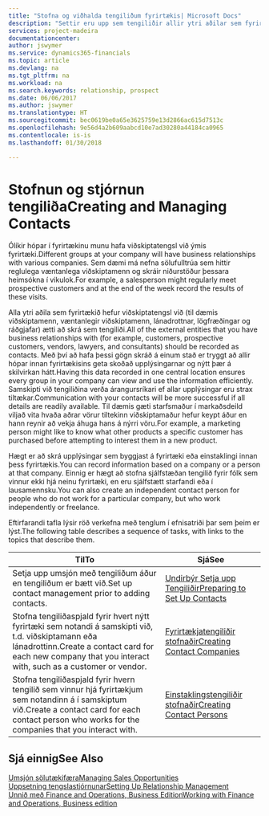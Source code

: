 ```yaml
---
title: "Stofna og viðhalda tengiliðum fyrirtækis| Microsoft Docs"
description: "Settir eru upp sem tengiliðir allir ytri aðilar sem fyrirtækið hefur viðskiptatengsl við (til dæmis viðföng, viðskiptamenn, lánadrottnar og ráðgjafar)."
services: project-madeira
documentationcenter: 
author: jswymer
ms.service: dynamics365-financials
ms.topic: article
ms.devlang: na
ms.tgt_pltfrm: na
ms.workload: na
ms.search.keywords: relationship, prospect
ms.date: 06/06/2017
ms.author: jswymer
ms.translationtype: HT
ms.sourcegitcommit: bec0619be0a65e3625759e13d2866ac615d7513c
ms.openlocfilehash: 9e56d4a2b609aabcd10e7ad30280a44184ca0965
ms.contentlocale: is-is
ms.lasthandoff: 01/30/2018

---
```

# <a name="creating-and-managing-contacts"></a><span data-ttu-id="332ef-103">Stofnun og stjórnun tengiliða</span><span class="sxs-lookup"><span data-stu-id="332ef-103">Creating and Managing Contacts</span></span>
<span data-ttu-id="332ef-104">Ólíkir hópar í fyrirtækinu munu hafa viðskiptatengsl við ýmis fyrirtæki.</span><span class="sxs-lookup"><span data-stu-id="332ef-104">Different groups at your company will have business relationships with various companies.</span></span> <span data-ttu-id="332ef-105">Sem dæmi má nefna sölufulltrúa sem hittir reglulega væntanlega viðskiptamenn og skráir niðurstöður þessara heimsókna í vikulok.</span><span class="sxs-lookup"><span data-stu-id="332ef-105">For example, a salesperson might regularly meet prospective customers and at the end of the week record the results of these visits.</span></span>

<span data-ttu-id="332ef-106">Alla ytri aðila sem fyrirtækið hefur viðskiptatengsl við (til dæmis viðskiptamenn, væntanlegir viðskiptamenn, lánadrottnar, lögfræðingar og ráðgjafar) ætti að skrá sem tengiliði.</span><span class="sxs-lookup"><span data-stu-id="332ef-106">All of the external entities that you have business relationships with (for example, customers, prospective customers, vendors, lawyers, and consultants) should be recorded as contacts.</span></span> <span data-ttu-id="332ef-107">Með því að hafa þessi gögn skráð á einum stað er tryggt að allir hópar innan fyrirtækisins geta skoðað upplýsingarnar og nýtt þær á skilvirkan hátt.</span><span class="sxs-lookup"><span data-stu-id="332ef-107">Having this data recorded in one central location ensures every group in your company can view and use the information efficiently.</span></span> <span data-ttu-id="332ef-108">Samskipti við tengiliðina verða árangursríkari ef allar upplýsingar eru strax tiltækar.</span><span class="sxs-lookup"><span data-stu-id="332ef-108">Communication with your contacts will be more successful if all details are readily available.</span></span> <span data-ttu-id="332ef-109">Til dæmis gæti starfsmaður í markaðsdeild viljað vita hvaða aðrar vörur tiltekinn viðskiptamaður hefur keypt áður en hann reynir að vekja áhuga hans á nýrri vöru.</span><span class="sxs-lookup"><span data-stu-id="332ef-109">For example, a marketing person might like to know what other products a specific customer has purchased before attempting to interest them in a new product.</span></span>

<span data-ttu-id="332ef-110">Hægt er að skrá upplýsingar sem byggjast á fyrirtæki eða einstaklingi innan þess fyrirtækis.</span><span class="sxs-lookup"><span data-stu-id="332ef-110">You can record information based on a company or a person at that company.</span></span> <span data-ttu-id="332ef-111">Einnig er hægt að stofna sjálfstæðan tengilið fyrir fólk sem vinnur ekki hjá neinu fyrirtæki, en eru sjálfstætt starfandi eða í lausamennsku.</span><span class="sxs-lookup"><span data-stu-id="332ef-111">You can also create an independent contact person for people who do not work for a particular company, but who work independently or freelance.</span></span>

<span data-ttu-id="332ef-112">Eftirfarandi tafla lýsir röð verkefna með tenglum í efnisatriði þar sem þeim er lýst.</span><span class="sxs-lookup"><span data-stu-id="332ef-112">The following table describes a sequence of tasks, with links to the topics that describe them.</span></span>

| <span data-ttu-id="332ef-113">Til</span><span class="sxs-lookup"><span data-stu-id="332ef-113">To</span></span> | <span data-ttu-id="332ef-114">Sjá</span><span class="sxs-lookup"><span data-stu-id="332ef-114">See</span></span> |
| --- | --- |
| <span data-ttu-id="332ef-115">Setja upp umsjón með tengiliðum áður en tengiliðum er bætt við.</span><span class="sxs-lookup"><span data-stu-id="332ef-115">Set up contact management prior to adding contacts.</span></span> |[<span data-ttu-id="332ef-116">Undirbýr Setja upp Tengiliðir</span><span class="sxs-lookup"><span data-stu-id="332ef-116">Preparing to Set Up Contacts</span></span>](marketing-setup-contacts.md) |
| <span data-ttu-id="332ef-117">Stofna tengiliðaspjald fyrir hvert nýtt fyrirtæki sem notandi á samskipti við, t.d. viðskiptamann eða lánadrottinn.</span><span class="sxs-lookup"><span data-stu-id="332ef-117">Create a contact card for each new company that you interact with, such as a customer or vendor.</span></span> |[<span data-ttu-id="332ef-118">Fyrirtækjatengiliðir stofnaðir</span><span class="sxs-lookup"><span data-stu-id="332ef-118">Creating Contact Companies</span></span>](marketing-create-contact-companies.md) |
| <span data-ttu-id="332ef-119">Stofna tengiliðaspjald fyrir hvern tengilið sem vinnur hjá fyrirtækjum sem notandinn á í samskiptum við.</span><span class="sxs-lookup"><span data-stu-id="332ef-119">Create a contact card for each contact person who works for the companies that you interact with.</span></span> |[<span data-ttu-id="332ef-120">Einstaklingstengiliðir stofnaðir</span><span class="sxs-lookup"><span data-stu-id="332ef-120">Creating Contact Persons</span></span>](marketing-create-contact-persons.md) |

## <a name="see-also"></a><span data-ttu-id="332ef-121">Sjá einnig</span><span class="sxs-lookup"><span data-stu-id="332ef-121">See Also</span></span>
[<span data-ttu-id="332ef-122">Umsjón sölutækifæra</span><span class="sxs-lookup"><span data-stu-id="332ef-122">Managing Sales Opportunities</span></span>](marketing-manage-sales-opportunities.md)  
[<span data-ttu-id="332ef-123">Uppsetning tengslastjórnunar</span><span class="sxs-lookup"><span data-stu-id="332ef-123">Setting Up Relationship Management</span></span>](marketing-setup-marketing.md)  
[<span data-ttu-id="332ef-124">Unnið með Finance and Operations, Business Edition</span><span class="sxs-lookup"><span data-stu-id="332ef-124">Working with Finance and Operations, Business edition</span></span>](ui-work-product.md)  

